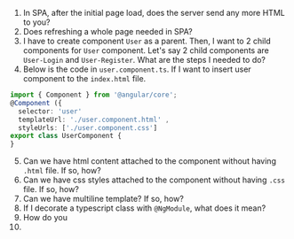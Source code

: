 1. In SPA, after the initial page load, does the server send any more HTML to you?
2. Does refreshing a whole page needed in SPA?
3. I have to create component `User` as a parent. Then, I want to 2 child components for `User` component. Let's say 2 child components are `User-Login` and `User-Register`. What are the steps I needed to do?
4.  Below is the code in `user.component.ts`. If I want to insert user component to the `index.html` file.
```ts
import { Component } from '@angular/core';
@Component ({
  selector: 'user'
  templateUrl: './user.component.html' ,
  styleUrls: ['./user.component.css']
export class UserComponent {
} 
```
5. Can we have html content attached to the component without having `.html` file. If so, how?
6. Can we have css styles attached to the component without having `.css` file. If so, how?
7. Can we have multiline template? If so, how?
8. If I decorate a typescript class with `@NgModule`, what does it mean?
9. How do you 
10. 
